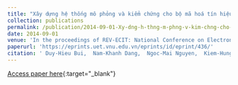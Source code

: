 ```yaml
---
title: "Xây dựng hệ thống mô phỏng và kiểm chứng cho bộ mã hoá tín hiệu video video H.264/AVC"
collection: publications
permalink: /publication/2014-09-01-Xy-dng-h-thng-m-phng-v-kim-chng-cho-b-m-ho-tn-hiu-video-video-H264AVC
date: 2014-09-01
venue: 'In the proceedings of REV-ECIT: National Conference on Electronics, Communications and Information Technology'
paperurl: 'https://eprints.uet.vnu.edu.vn/eprints/id/eprint/436/'
citation: ' Duy-Hieu Bui,  Nam-Khanh Dang,  Ngoc-Mai Nguyen,  Kiem-Hung Nguyen,  Xuan-Tu Tran, &quot;Xây dựng hệ thống mô phỏng và kiểm chứng cho bộ mã hoá tín hiệu video video H.264/AVC.&quot; In the proceedings of REV-ECIT: National Conference on Electronics, Communications and Information Technology, 2014.'
---
```

[Access paper here](https://eprints.uet.vnu.edu.vn/eprints/id/eprint/436/){:target="_blank"}

